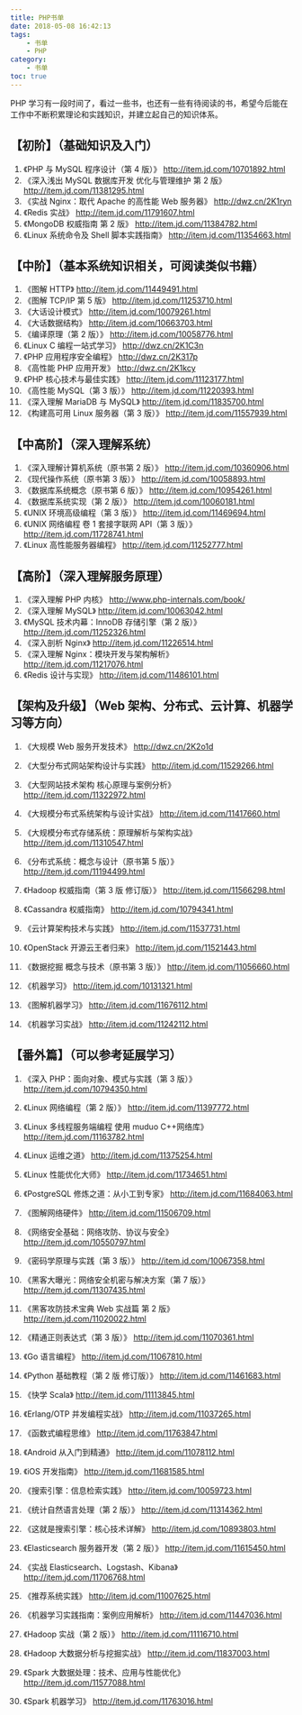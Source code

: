 ```yaml
---
title: PHP书单
date: 2018-05-08 16:42:13
tags:
    - 书单
    - PHP
category:
    - 书单
toc: true
---
```


PHP 学习有一段时间了，看过一些书，也还有一些有待阅读的书，希望今后能在工作中不断积累理论和实践知识，并建立起自己的知识体系。

<!-- more   -->

## 【初阶】（基础知识及入门）

1.  《PHP 与 MySQL 程序设计（第 4 版）》 http://item.jd.com/10701892.html
2.  《深入浅出 MySQL 数据库开发 优化与管理维护 第 2 版》 http://item.jd.com/11381295.html
3.  《实战 Nginx：取代 Apache 的高性能 Web 服务器》 http://dwz.cn/2K1ryn
4.  《Redis 实战》 http://item.jd.com/11791607.html
5.  《MongoDB 权威指南 第 2 版》 http://item.jd.com/11384782.html
6.  《Linux 系统命令及 Shell 脚本实践指南》 http://item.jd.com/11354663.html

## 【中阶】（基本系统知识相关，可阅读类似书籍）

1.  《图解 HTTP》 http://item.jd.com/11449491.html
2.  《图解 TCP/IP 第 5 版》 http://item.jd.com/11253710.html
3.  《大话设计模式》 http://item.jd.com/10079261.html
4.  《大话数据结构》 http://item.jd.com/10663703.html
5.  《编译原理（第 2 版）》 http://item.jd.com/10058776.html
6.  《Linux C 编程一站式学习》 http://dwz.cn/2K1C3n
7.  《PHP 应用程序安全编程》 http://dwz.cn/2K317p
8.  《高性能 PHP 应用开发》 http://dwz.cn/2K1kcy
9.  《PHP 核心技术与最佳实践》 http://item.jd.com/11123177.html
10. 《高性能 MySQL（第 3 版）》 http://item.jd.com/11220393.html
11. 《深入理解 MariaDB 与 MySQL》 http://item.jd.com/11835700.html
12. 《构建高可用 Linux 服务器（第 3 版）》 http://item.jd.com/11557939.html

## 【中高阶】（深入理解系统）

1.  《深入理解计算机系统（原书第 2 版）》 http://item.jd.com/10360906.html
2.  《现代操作系统（原书第 3 版）》 http://item.jd.com/10058893.html
3.  《数据库系统概念（原书第 6 版）》 http://item.jd.com/10954261.html
4.  《数据库系统实现（第 2 版）》 http://item.jd.com/10060181.html
5.  《UNIX 环境高级编程（第 3 版）》 http://item.jd.com/11469694.html
6.  《UNIX 网络编程 卷 1 套接字联网 API（第 3 版）》 http://item.jd.com/11728741.html
7.  《Linux 高性能服务器编程》 http://item.jd.com/11252777.html

## 【高阶】（深入理解服务原理）

1.  《深入理解 PHP 内核》 http://www.php-internals.com/book/
2.  《深入理解 MySQL》 http://item.jd.com/10063042.html
3.  《MySQL 技术内幕：InnoDB 存储引擎（第 2 版）》 http://item.jd.com/11252326.html
4.  《深入剖析 Nginx》 http://item.jd.com/11226514.html
5.  《深入理解 Nginx：模块开发与架构解析》 http://item.jd.com/11217076.html
6.  《Redis 设计与实现》 http://item.jd.com/11486101.html

## 【架构及升级】（Web 架构、分布式、云计算、机器学习等方向）

1.  《大规模 Web 服务开发技术》 http://dwz.cn/2K2o1d
2.  《大型分布式网站架构设计与实践》 http://item.jd.com/11529266.html
3.  《大型网站技术架构 核心原理与案例分析》 http://item.jd.com/11322972.html
4.  《大规模分布式系统架构与设计实战》 http://item.jd.com/11417660.html
5.  《大规模分布式存储系统：原理解析与架构实战》 http://item.jd.com/11310547.html
6.  《分布式系统：概念与设计（原书第 5 版）》 http://item.jd.com/11194499.html
7.  《Hadoop 权威指南（第 3 版 修订版）》 http://item.jd.com/11566298.html
8.  《Cassandra 权威指南》 http://item.jd.com/10794341.html

9.  《云计算架构技术与实践》 http://item.jd.com/11537731.html
10. 《OpenStack 开源云王者归来》 http://item.jd.com/11521443.html

11. 《数据挖掘 概念与技术（原书第 3 版）》 http://item.jd.com/11056660.html
12. 《机器学习》 http://item.jd.com/10131321.html
13. 《图解机器学习》 http://item.jd.com/11676112.html
14. 《机器学习实战》 http://item.jd.com/11242112.html

## 【番外篇】（可以参考延展学习）

1.  《深入 PHP：面向对象、模式与实践（第 3 版）》 http://item.jd.com/10794350.html
2.  《Linux 网络编程（第 2 版）》 http://item.jd.com/11397772.html
3.  《Linux 多线程服务端编程 使用 muduo C++网络库》 http://item.jd.com/11163782.html
4.  《Linux 运维之道》 http://item.jd.com/11375254.html
5.  《Linux 性能优化大师》 http://item.jd.com/11734651.html
6.  《PostgreSQL 修炼之道：从小工到专家》 http://item.jd.com/11684063.html
7.  《图解网络硬件》 http://item.jd.com/11506709.html

8.  《网络安全基础：网络攻防、协议与安全》 http://item.jd.com/10550797.html
9.  《密码学原理与实践（第 3 版）》 http://item.jd.com/10067358.html
10. 《黑客大曝光：网络安全机密与解决方案（第 7 版）》 http://item.jd.com/11307435.html
11. 《黑客攻防技术宝典 Web 实战篇 第 2 版》 http://item.jd.com/11020022.html

12. 《精通正则表达式（第 3 版）》 http://item.jd.com/11070361.html
13. 《Go 语言编程》 http://item.jd.com/11067810.html
14. 《Python 基础教程（第 2 版 修订版）》 http://item.jd.com/11461683.html
15. 《快学 Scala》 http://item.jd.com/11113845.html
16. 《Erlang/OTP 并发编程实战》 http://item.jd.com/11037265.html
17. 《函数式编程思维》 http://item.jd.com/11763847.html
18. 《Android 从入门到精通》 http://item.jd.com/11078112.html
19. 《iOS 开发指南》 http://item.jd.com/11681585.html

20. 《搜索引擎：信息检索实践》 http://item.jd.com/10059723.html
21. 《统计自然语言处理（第 2 版）》 http://item.jd.com/11314362.html
22. 《这就是搜索引擎：核心技术详解》 http://item.jd.com/10893803.html
23. 《Elasticsearch 服务器开发（第 2 版）》 http://item.jd.com/11615450.html
24. 《实战 Elasticsearch、Logstash、Kibana》 http://item.jd.com/11706768.html

25. 《推荐系统实践》 http://item.jd.com/11007625.html
26. 《机器学习实践指南：案例应用解析》 http://item.jd.com/11447036.html
27. 《Hadoop 实战（第 2 版）》 http://item.jd.com/11116710.html
28. 《Hadoop 大数据分析与挖掘实战》 http://item.jd.com/11837003.html
29. 《Spark 大数据处理：技术、应用与性能优化》 http://item.jd.com/11577088.html
30. 《Spark 机器学习》 http://item.jd.com/11763016.html
